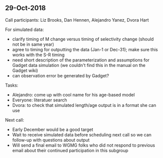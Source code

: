 ## 29-Oct-2018

Call participants: Liz Brooks, Dan Hennen, Alejandro Yanez, Dvora Hart

For simulated data:
  - clarify timing of M change versus timing of selectivity change (should not be in same year)
  - agree to timing for outputting the data (Jan-1 or Dec-31); make sure this works with the S-R timing
  - need short description of the parameterization and assumptions for Gadget data simulation (we couldn't find this in the manual on the Gadget wiki)
  - can observation error be generated by Gadget?
  
  
Tasks:
  - Alejandro: come up with cool name for his age-based model
  - Everyone: literatuer search
  - Dvora: to check that simulated length/age output is in a format she can use
  
  
Next call:
  - Early December would be a good target
  - Wait to receive simulated data before scheduling next call so we can follow-up with questions about output
  - Will send a final email to WGMG folks who did not respond to previous email about their continued participation in this subgroup

